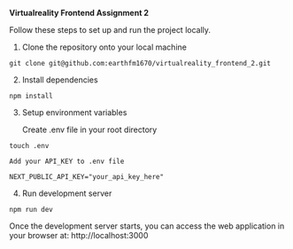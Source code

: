 **Virtualreality Frontend Assignment 2**

Follow these steps to set up and run the project locally.

1. Clone the repository onto your local machine

```
git clone git@github.com:earthfm1670/virtualreality_frontend_2.git
```

2. Install dependencies

```
npm install
```

3. Setup environment variables

    Create .env file in your root directory

```
touch .env
```

    Add your API_KEY to .env file

```
NEXT_PUBLIC_API_KEY="your_api_key_here"
```

4. Run development server

```
npm run dev
```

Once the development server starts, you can access the web application in your browser at: http://localhost:3000
